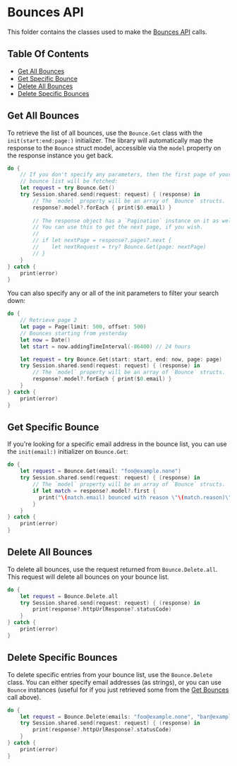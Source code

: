 # Bounces API

This folder contains the classes used to make the [Bounces API](https://sendgrid.com/docs/API_Reference/Web_API_v3/bounces.html) calls.

## Table Of Contents

- [Get All Bounces](#get-all-bounces)
- [Get Specific Bounce](#get-specific-bounce)
- [Delete All Bounces](#delete-all-bounces)
- [Delete Specific Bounces](#delete-specific-bounces)

## Get All Bounces

To retrieve the list of all bounces, use the `Bounce.Get` class with the `init(start:end:page:)` initializer. The library will automatically map the response to the `Bounce` struct model, accessible via the `model` property on the response instance you get back.

```swift
do {
    // If you don't specify any parameters, then the first page of your entire
    // bounce list will be fetched:
    let request = try Bounce.Get()
    try Session.shared.send(request: request) { (response) in
        // The `model` property will be an array of `Bounce` structs.
        response?.model?.forEach { print($0.email) }
        
        // The response object has a `Pagination` instance on it as well.
        // You can use this to get the next page, if you wish.
        //
        // if let nextPage = response?.pages?.next {
        //    let nextRequest = try? Bounce.Get(page: nextPage)
        // }
    }
} catch {
    print(error)
}
```

You can also specify any or all of the init parameters to filter your search down:

```swift
do {
    // Retrieve page 2
    let page = Page(limit: 500, offset: 500)
    // Bounces starting from yesterday
    let now = Date()
    let start = now.addingTimeInterval(-86400) // 24 hours

    let request = try Bounce.Get(start: start, end: now, page: page)
    try Session.shared.send(request: request) { (response) in
        // The `model` property will be an array of `Bounce` structs.
        response?.model?.forEach { print($0.email) }
    }
} catch {
    print(error)
}
```

## Get Specific Bounce

If you're looking for a specific email address in the bounce list, you can use the `init(email:)` initializer on `Bounce.Get`:

```swift
do {
    let request = Bounce.Get(email: "foo@example.none")
    try Session.shared.send(request: request) { (response) in
        // The `model` property will be an array of `Bounce` structs.
        if let match = response?.model?.first {
          print("\(match.email) bounced with reason \"\(match.reason)\"")
        }
    }
} catch {
    print(error)
}
```

## Delete All Bounces

To delete all bounces, use the request returned from `Bounce.Delete.all`.  This request will delete all bounces on your bounce list.

```swift
do {
    let request = Bounce.Delete.all
    try Session.shared.send(request: request) { (response) in
        print(response?.httpUrlResponse?.statusCode)
    }
} catch {
    print(error)
}
```

## Delete Specific Bounces

To delete specific entries from your bounce list, use the `Bounce.Delete` class. You can either specify email addresses (as strings), or you can use `Bounce` instances (useful for if you just retrieved some from the [Get Bounces](#get-all-bounces) call above).

```swift
do {
    let request = Bounce.Delete(emails: "foo@example.none", "bar@example.none")
    try Session.shared.send(request: request) { (response) in
        print(response?.httpUrlResponse?.statusCode)
    }
} catch {
    print(error)
}
```

